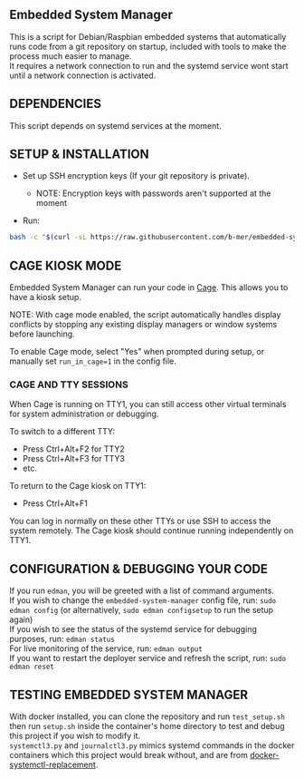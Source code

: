 Embedded System Manager
-----------------------

This is a script for Debian/Raspbian embedded systems that automatically runs code from a git repository on startup, included with tools to make the process much easier to manage.  
It requires a network connection to run and the systemd service wont start until a network connection is activated.

DEPENDENCIES
------------

This script depends on systemd services at the moment.

SETUP & INSTALLATION
--------------------

- Set up SSH encryption keys (If your git repository is private).  
  - NOTE: Encryption keys with passwords aren't supported at the moment

- Run:
```bash
bash -c "$(curl -sL https://raw.githubusercontent.com/b-mer/embedded-system-manager/main/install.sh)"
```

CAGE KIOSK MODE
---------------

Embedded System Manager can run your code in [Cage](https://github.com/cage-kiosk/cage). This allows you to have a kiosk setup.

NOTE: With cage mode enabled, the script automatically handles display conflicts by stopping any existing display managers or window systems before launching.

To enable Cage mode, select "Yes" when prompted during setup, or manually set `run_in_cage=1` in the config file.

### CAGE AND TTY SESSIONS

When Cage is running on TTY1, you can still access other virtual terminals for system administration or debugging.

To switch to a different TTY:
- Press Ctrl+Alt+F2 for TTY2
- Press Ctrl+Alt+F3 for TTY3
- etc.

To return to the Cage kiosk on TTY1:
- Press Ctrl+Alt+F1

You can log in normally on these other TTYs or use SSH to access the system remotely. The Cage kiosk should continue running independently on TTY1.

CONFIGURATION & DEBUGGING YOUR CODE
-----------------------------------

If you run `edman`, you will be greeted with a list of command arguments.  
If you wish to change the `embedded-system-manager` config file, run: `sudo edman config` (or alternatively, `sudo edman configsetup` to run the setup again)  
If you wish to see the status of the systemd service for debugging purposes, run: `edman status`  
For live monitoring of the service, run: `edman output`  
If you want to restart the deployer service and refresh the script, run: `sudo edman reset`

TESTING EMBEDDED SYSTEM MANAGER
-------------------------------

With docker installed, you can clone the repository and run `test_setup.sh` then run `setup.sh` inside the container's home directory to test and debug this project if you wish to modify it.  
`systemctl3.py` and `journalctl3.py` mimics systemd commands in the docker containers which this project would break without, and are from [docker-systemctl-replacement](https://github.com/gdraheim/docker-systemctl-replacement).
